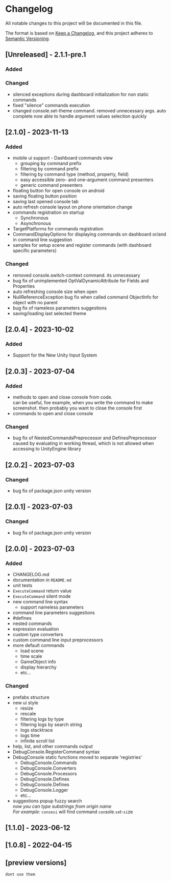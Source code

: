 # Changelog

All notable changes to this project will be documented in this file.

The format is based on [Keep a Changelog](https://keepachangelog.com/en/1.0.0/),
and this project adheres to [Semantic Versioning](https://semver.org/spec/v2.0.0.html).

## [Unreleased] - 2.1.1-pre.1

### Added

### Changed
- silenced exceptions during dashboard initialization for non static commands
- fixed "silence" commands execution
- changed console.set-theme command. removed unnecessary args. auto complete now able to handle argument values selection quickly

## [2.1.0] - 2023-11-13
### Added
- mobile ui support - Dashboard commands view
    - grouping by command prefix
    - filtering by command prefix
    - filtering by command type (method, property, field)
    - easy accessible zero- and one-argument command presenters
    - generic command presenters
- floating button for open console on android
- saving floating button position
- saving last opened console tab
- auto refresh console layout on phone orientation change
- commands registration on startup
    - Synchronous
    - Asynchronous
- TargetPlatforms for commands registration
- CommandDisplayOptions for displaying commands on dashboard or/and in command line suggestion
- samples for setup scene and register commands (with dashboard specific parameters)

### Changed
- removed console.switch-context command. its unnecessary
- bug fix of unimplemented OptValDynamicAttribute for Fields and Properties
- auto refreshing console size when open
- NullReferenceException bug fix when called command ObjectInfo for object with no parent
- bug fix of nameless parameters suggestions
- saving/loading last selected theme

## [2.0.4] - 2023-10-02
### Added
- Support for the New Unity Input System

## [2.0.3] - 2023-07-04
### Added
- methods to open and close console from code.<br>
can be useful, foe example, when you write the command to make screenshot. then probably you want to close the console first
- commands to open and close console

### Changed
- bug fix of NestedCommandsPreprocessor and DefinesPreprocessor caused by evaluating in working thread, which is not allowed when accessing to UnityEngine library

## [2.0.2] - 2023-07-03
### Changed
- bug fix of package.json unity version

## [2.0.1] - 2023-07-03
### Changed
- bug fix of package.json unity version

## [2.0.0] - 2023-07-03
### Added
- CHANGELOG.md
- documentation in `README.md`
- unit tests
- `ExecuteCommand` return value
- `ExecuteCommand` silent mode
- new command line syntax
    - support nameless parameters
- command line parameters suggestions
- #defines
- nested commands
- expression evaluation
- custom type converters
- custom command line input preprocessors
- more default commands
    - load scene
    - time scale
    - GameObject info
    - display hierarchy
    - etc...

### Changed
- prefabs structure
- new ui style
    - resize
    - rescale
    - filtering logs by type 
    - filtering logs by search string
    - logs stacktrace
    - logs time
    - infinite scroll list
- help, list, and other commands output
- DebugConsole.RegisterCommand syntax
- DebugConsole static functions moved to separate 'registries' 
    - DebugConsole.Commands
    - DebugConsole.Converters
    - DebugConsole.Processors
    - DebugConsole.Defines
    - DebugConsole.Defines
    - DebugConsole.Logger
    - etc...
- suggestions popup fuzzy search<br>
    *now you can type substrings from origin name*<br>
    *For example:* `consesi` will find command `con`sole.`se`t-`si`ze<br>

## [1.1.0] - 2023-06-12 
## [1.0.8] - 2022-04-15
## [preview versions] 
    dont use them

